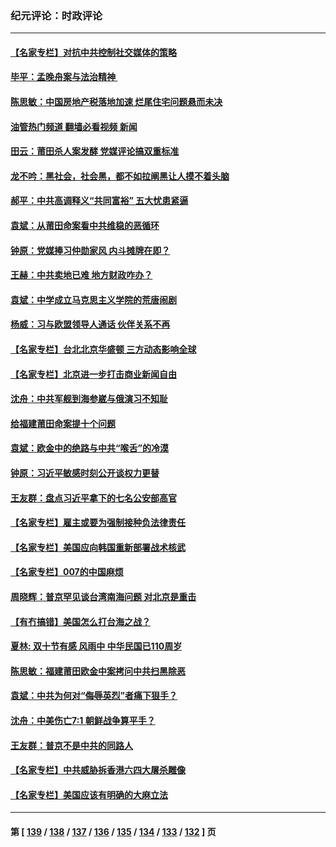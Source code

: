 ### 纪元评论：时政评论
---
#### [【名家专栏】对抗中共控制社交媒体的策略](../../pages/nsc1025/n13310382.md?10180330) 
#### [毕平：孟晚舟案与法治精神 ](../../pages/nsc1025/n13310613.md?10180330) 
#### [陈思敏：中国房地产税落地加速 烂尾住宅问题悬而未决](../../pages/nsc1025/n13309987.md?10180330) 
#### [油管热门频道 翻墙必看视频 新闻](ok?10180330)
#### [田云：莆田杀人案发酵 党媒评论搞双重标准](../../pages/nsc1025/n13309628.md?10180330) 
#### [龙不吟：黑社会，社会黑，都不如拉阐黑让人摸不着头脑](../../pages/nsc1025/n13309839.md?10180330) 
#### [郝平：中共高调释义“共同富裕” 五大忧患紧逼](../../pages/nsc1025/n13309732.md?10180330) 
#### [袁斌：从莆田命案看中共维稳的恶循环](../../pages/nsc1025/n13309558.md?10180330) 
#### [钟原：党媒捧习仲勋家风 内斗摊牌在即？](../../pages/nsc1025/n13309352.md?10180330) 
#### [王赫：中共卖地已难 地方财政咋办？](../../pages/nsc1025/n13307810.md?10180330) 
#### [袁斌：中学成立马克思主义学院的荒唐闹剧](../../pages/nsc1025/n13308426.md?10180330) 
#### [杨威：习与欧盟领导人通话 伙伴关系不再](../../pages/nsc1025/n13307456.md?10180330) 
#### [【名家专栏】台北北京华盛顿 三方动态影响全球](../../pages/nsc1025/n13306869.md?10180330) 
#### [【名家专栏】北京进一步打击商业新闻自由](../../pages/nsc1025/n13306851.md?10180330) 
#### [沈舟：中共军舰到海参崴与俄演习不知耻](../../pages/nsc1025/n13305911.md?10180330) 
#### [给福建莆田命案提十个问题](../../pages/nsc1025/n13306082.md?10180330) 
#### [袁斌：欧金中的绝路与中共“喉舌”的冷漠](../../pages/nsc1025/n13306042.md?10180330) 
#### [钟原：习近平敏感时刻公开谈权力更替](../../pages/nsc1025/n13305209.md?10180330) 
#### [王友群：盘点习近平拿下的七名公安部高官](../../pages/nsc1025/n13305257.md?10180330) 
#### [【名家专栏】雇主或要为强制接种负法律责任](../../pages/nsc1025/n13304378.md?10180330) 
#### [【名家专栏】美国应向韩国重新部署战术核武](../../pages/nsc1025/n13304182.md?10180330) 
#### [【名家专栏】007的中国麻烦](../../pages/nsc1025/n13304315.md?10180330) 
#### [周晓辉：普京罕见谈台湾南海问题 对北京是重击](../../pages/nsc1025/n13304751.md?10180330) 
#### [【有冇搞错】美国怎么打台海之战？](../../pages/nsc1025/n13302548.md?10180330) 
#### [夏林: 双十节有感 风雨中 中华民国已110周岁](../../pages/nsc1025/n13304339.md?10180330) 
#### [陈思敏：福建莆田欧金中案拷问中共扫黑除恶](../../pages/nsc1025/n13303691.md?10180330) 
#### [袁斌：中共为何对“侮辱英烈”者痛下狠手？](../../pages/nsc1025/n13303412.md?10180330) 
#### [沈舟：中美伤亡7:1 朝鲜战争算平手？](../../pages/nsc1025/n13303049.md?10180330) 
#### [王友群：普京不是中共的同路人](../../pages/nsc1025/n13302726.md?10180330) 
#### [【名家专栏】中共威胁拆香港六四大屠杀雕像](../../pages/nsc1025/n13301840.md?10180330) 
#### [【名家专栏】美国应该有明确的大麻立法](../../pages/nsc1025/n13301867.md?10180330) 

---
#### 第 [ [139](./139.md?10180330) / [138](./138.md?10180330) / [137](./137.md?10180330) / [136](./136.md?10180330) / [135](./135.md?10180330) / [134](./134.md?10180330) / [133](./133.md?10180330) / [132](./132.md?10180330) ] 页
